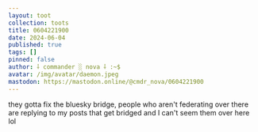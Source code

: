 ```yaml
---
layout: toot
collection: toots
title: 0604221900
date: 2024-06-04
published: true
tags: []
pinned: false
author: ⸸ commander ░ nova ⸸ :~$
avatar: /img/avatar/daemon.jpeg
mastodon: https://mastodon.online/@cmdr_nova/0604221900
---
```


they gotta fix the bluesky bridge, people who aren't federating over there are replying to my posts that get bridged and I can't seem them over here lol
